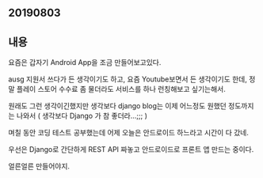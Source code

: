 ## 20190803

## 내용

요즘은 갑자기 Android App을 조금 만들어보고있다.

ausg 지원서 쓰다가 든 생각이기도 하고, 요즘 Youtube보면서 든 생각이기도 한데, 정말 플레이 스토어 수수료 좀 물더라도 서비스를 하나 런칭해보고 싶기는해서.

원래도 그런 생각이긴했지만 생각보다 django blog는 이제 어느정도 원했던 정도까지는 나와서 ( 생각보다 Django 가 참 좋더라...;;; )

며칠 동안 코딩 테스트 공부했는데 어제 오늘은 안드로이드 하느라고 시간이 다 갔네.

우선은 Django로 간단하게 REST API 짜놓고 안드로이드로 프론트 앱 만드는 중이다.

얼른얼른 만들어야지.